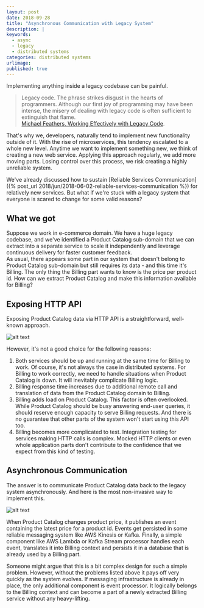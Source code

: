 ```yaml
---
layout: post
date: 2018-09-28
title: "Asynchronous Communication with Legacy System"
description: |
keywords:
  - async
  - legacy
  - distributed systems
categories: distributed systems
urlimage: 
published: true
---
```


Implementing anything inside a legacy codebase can be painful. 

>Legacy code. The phrase strikes disgust in the hearts of programmers. Although our first joy of programming may have been intense, the misery of dealing with legacy code is often sufficient to extinguish that flame.  
>[Michael Feathers, Working Effectively with Legacy Code](https://www.amazon.de/Working-Effectively-Legacy-Robert-Martin/dp/0131177052).  

That's why we, developers, naturally tend to implement new functionality outside of it. With the rise of microservices, this tendency escalated to a whole new level. Anytime we want to implement something new, we think of creating a new web service. Applying this approach regularly, we add more moving parts. Losing control over this process, we risk creating a highly unreliable system.  

We've already discussed how to sustain [Reliable Services Communication]({% post_url 2018/jun/2018-06-02-reliable-services-communication %}) for relatively new services.
But what if we're stuck with a legacy system that everyone is scared to change for some valid reasons?

<!--more-->

## What we got

Suppose we work in e-commerce domain. We have a huge legacy codebase, and we've identified a Product Catalog sub-domain that we can extract into a separate service to scale it independently and leverage continuous delivery for faster customer feedback.  
As usual, there appears some part in our system that doesn't belong to Product Catalog sub-domain but still requires its data - and this time it's Billing. The only thing the Billing part wants to know is the price per product id.
How can we extract Product Catalog and make this information available for Billing?

## Exposing HTTP API

Exposing Product Catalog data via HTTP API is a straightforward, well-known approach.

![alt text](https://bit.ly/2O2SFRb?style=centered "sync legacy")

However, it's not a good choice for the following reasons:
1. Both services should be up and running at the same time for Billing to work. Of course, it's not always the case in distributed systems. For Billing to work correctly, we need to handle situations when Product Catalog is down. It will inevitably complicate Billing logic.
2. Billing response time increases due to additional remote call and translation of data from the Product Catalog domain to Billing.
3. Billing adds load on Product Catalog. This factor is often overlooked. While Product Catalog should be busy answering end-user queries, it should reserve enough capacity to serve Billing requests. And there is no guarantee that other parts of the system won't start using this API too.
4. Billing becomes more complicated to test. Integration testing for services making HTTP calls is complex. Mocked HTTP clients or even whole application parts don't contribute to the confidence that we expect from this kind of testing.

## Asynchronous Communication

The answer is to communicate Product Catalog data back to the legacy system asynchronously. And here is the most non-invasive way to implement this.

![alt text](https://bit.ly/2OM4wAz?style=centered "async legacy")

When Product Catalog changes product price, it publishes an event containing the latest price for a product id.
Events get persisted in some reliable messaging system like AWS Kinesis or Kafka.
Finally, a simple component like AWS Lambda or Kafka Stream processor handles each event, translates it into Billing context and persists it in a database that is already used by a Billing part.  

Someone might argue that this is a bit complex design for such a simple problem. However, without the problems listed above it pays off very quickly as the system evolves. If messaging infrastructure is already in place, the only additional component is event processor. It logically belongs to the Billing context and can become a part of a newly extracted Billing service without any heavy-lifting.
